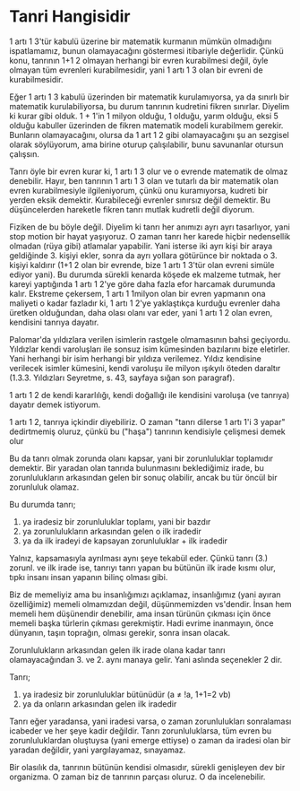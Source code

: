 # Tanri Hangisidir

1 artı 1 3'tür kabulü üzerine bir matematik kurmanın mümkün olmadığını
ispatlamamız, bunun olamayacağını göstermesi itibariyle değerlidir. Çünkü konu,
tanrının 1+1 2 olmayan herhangi bir evren kurabilmesi değil, öyle olmayan tüm
evrenleri kurabilmesidir, yani 1 artı 1 3 olan bir evreni de kurabilmesidir.

Eğer 1 artı 1 3 kabulü üzerinden bir matematik kurulamıyorsa, ya da sınırlı bir
matematik kurulabiliyorsa, bu durum tanrının kudretini fikren sınırlar. Diyelim
ki kurar gibi olduk. 1 + 1'in 1 milyon olduğu, 1 olduğu, yarım olduğu, eksi 5
olduğu kabuller üzerinden de fikren matematik modeli kurabilmem gerekir.
Bunların olamayacağını, olursa da 1 art 1 2 gibi olamayacağını şu an sezgisel
olarak söylüyorum, ama birine oturup çalışılabilir, bunu savunanlar otursun
çalışsın.

Tanrı öyle bir evren kurar ki, 1 artı 1 3 olur ve o evrende matematik de olmaz
denebilir. Hayır, ben tanrının 1 artı 1 3 olan ve tutarlı da bir matematik olan
evren kurabilmesiyle ilgileniyorum, çünkü onu kuramıyorsa, kudreti bir yerden
eksik demektir. Kurabileceği evrenler sınırsız değil demektir. Bu düşüncelerden
hareketle fikren tanrı mutlak kudretli değil diyorum.

Fiziken de bu böyle değil. Diyelim ki tanrı her anımızı ayrı ayrı tasarlıyor,
yani stop motion bir hayat yaşıyoruz. O zaman tanrı her karede hiçbir
nedensellik olmadan (rüya gibi) atlamalar yapabilir. Yani isterse iki ayrı kişi
bir araya geldiğinde 3. kişiyi ekler, sonra da ayrı yollara götürünce bir
noktada o 3. kişiyi kaldırır (1+1 2 olan bir evrende, bize 1 artı 1 3'tür olan
evreni simüle ediyor yani). Bu durumda sürekli kenarda köşede ek malzeme tutmak,
her kareyi yaptığında 1 artı 1 2'ye göre daha fazla efor harcamak durumunda
kalır. Ekstreme çekersem, 1 artı 1 1milyon olan bir evren yapmanın ona maliyeti
o kadar fazladır ki, 1 artı 1 2'ye yaklaştıkça kurduğu evrenler daha üretken
olduğundan, daha olası olanı var eder, yani 1 artı 1 2 olan evren, kendisini
tanrıya dayatır.

Palomar'da yıldızlara verilen isimlerin rastgele olmamasının bahsi geçiyordu.
Yıldızlar kendi varoluşları ile sonsuz isim kümesinden bazılarını bize
eletirler. Yani herhangi bir isim herhangi bir yıldıza verilemez. Yıldız
kendisine verilecek isimler kümesini, kendi varoluşu ile milyon ışıkyılı öteden
daraltır (1.3.3. Yıldızları Seyretme, s. 43, sayfaya sığan son paragraf).

1 artı 1 2 de kendi kararlılığı, kendi doğallığı ile kendisini varoluşa (ve
tanrıya) dayatır demek istiyorum.

1 artı 1 2, tanrıya içkindir diyebiliriz. O zaman "tanrı dilerse 1 artı 1'i 3
yapar" dedirtmemiş oluruz, çünkü bu ("haşa") tanrının kendisiyle çelişmesi demek
olur

Bu da tanrı olmak zorunda olanı kapsar, yani bir zorunluluklar toplamıdır
demektir. Bir yaradan olan tanrıda bulunmasını beklediğimiz irade, bu
zorunlulukların arkasından gelen bir sonuç olabilir, ancak bu tür öncül bir
zorunluluk olamaz.

Bu durumda tanrı;

1. ya iradesiz bir zorunluluklar toplamı, yani bir bazdır
2. ya zorunlulukların arkasından gelen o ilk iradedir
3. ya da ilk iradeyi de kapsayan zorunluluklar + ilk iradedir

Yalnız, kapsamasıyla ayrılması aynı şeye tekabül eder. Çünkü tanrı (3.) zorunl.
ve ilk irade ise, tanrıyı tanrı yapan bu bütünün ilk irade kısmı olur, tıpkı
insanı insan yapanın bilinç olması gibi.

Biz de memeliyiz ama bu insanlığımızı açıklamaz, insanlığımız (yani ayıran
özelliğimiz) memeli olmamızdan değil, düşünmemizden vs'dendir. İnsan hem memeli
hem düşünendir denebilir, ama insan türünün çıkması için önce memeli başka
türlerin çıkması gerekmiştir. Hadi evrime inanmayın, önce dünyanın, taşın
toprağın, olması gerekir, sonra insan olacak.

Zorunlulukların arkasından gelen ilk irade olana kadar tanrı olamayacağından
3. ve 2. aynı manaya gelir. Yani aslında seçenekler 2 dir.

Tanrı;

1. ya iradesiz bir zorunluluklar bütünüdür (a ≠ !a, 1+1=2 vb)
2. ya da onların arkasından gelen ilk iradedir

Tanrı eğer yaradansa, yani iradesi varsa, o zaman zorunlulukları sonralaması
icabeder ve her şeye kadir değildir. Tanrı zorunluluklarsa, tüm evren bu
zorunluluklardan oluştuysa (yani emerge ettiyse) o zaman da iradesi olan bir
yaradan değildir, yani yargılayamaz, sınayamaz.

Bir olasılık da, tanrının bütünün kendisi olmasıdır, sürekli genişleyen dev bir
organizma. O zaman biz de tanrının parçası oluruz. O da incelenebilir.

